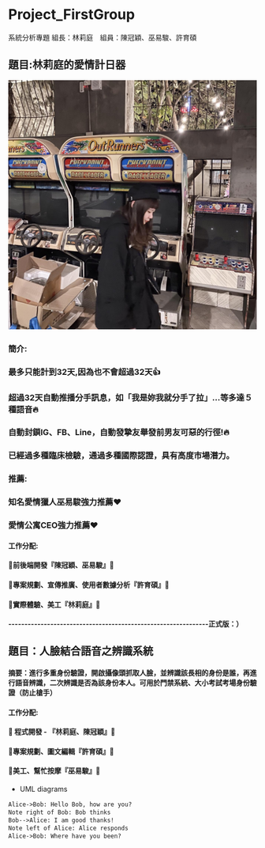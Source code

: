 # Project_FirstGroup
系統分析專題 組長：林莉庭　組員：陳冠穎、巫易駿、許育碩
## 題目:林莉庭的愛情計日器
![林莉庭](72470931_2628150010633814_1066276071327924224_o.jpg "林莉庭")
### 簡介:
### 最多只能計到32天,因為也不會超過32天:+1:
### 超過32天自動推播分手訊息，如「我是妳我就分手了拉」...等多達５種語音:fire:
### 自動封鎖IG、FB、Line，自動發摯友舉發前男友可惡的行徑!:fire:
### 已經過多種臨床檢驗，通過多種國際認證，具有高度市場潛力。
### 推薦:
### 知名愛情獵人巫易駿強力推薦:heart:
### 愛情公寓CEO強力推薦:heart:
#### 工作分配:
#### :vibration_mode:前後端開發『陳冠穎、巫易駿』:vibration_mode:
#### :file_folder:專案規劃、宣傳推廣、使用者數據分析『許育碩』:file_folder:
#### :crystal_ball:實際體驗、美工『林莉庭』:crystal_ball:

#### --------------------------------------------------------------正式版：） 
## 題目：人臉結合語音之辨識系統
#### 摘要：進行多重身份驗證，開啟攝像頭抓取人臉，並辨識該長相的身份是誰，再進行語音辨識，二次辨識是否為該身份本人。可用於門禁系統、大小考試考場身份驗證（防止槍手）
#### 工作分配:
#### :vibration_mode: 程式開發 - 『林莉庭、陳冠穎』:vibration_mode:
#### :file_folder:專案規劃、圖文編輯『許育碩』:file_folder:
#### :crystal_ball:美工、幫忙按摩『巫易駿』:crystal_ball:
- UML diagrams
```sequence
Alice->Bob: Hello Bob, how are you?
Note right of Bob: Bob thinks
Bob-->Alice: I am good thanks!
Note left of Alice: Alice responds
Alice->Bob: Where have you been?
```
